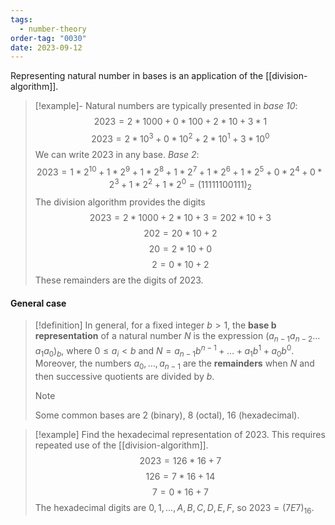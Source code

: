 ```yaml
---
tags:
  - number-theory
order-tag: "0030"
date: 2023-09-12
---
```

Representing natural number in bases is an application of the [[division-algorithm]].

>[!example]-
>Natural numbers are typically presented in *base 10*:
>$$2023=2*1000+0*100+2*10+3*1$$
>$$2023=2*10^3+0*10^2+2*10^1+3*10^0$$
>We can write 2023 in any base. *Base 2*:
>$$2023=1*2^10+1*2^9+1*2^8+1*2^7+1*2^6+1*2^5+0*2^4+0*2^{3}+1*2^{2}+1*2^0=(11111100111)_{2}$$
>The division algorithm provides the digits
>$$2023=2*1000+2*10+3=202*10+3$$
>$$202=20*10+2$$
>$$20=2*10+0$$
>$$2=0*10+2$$
These remainders are the digits of $2023$.
#### General case

>[!definition]
>In general, for a fixed integer $b>1$, the **base b representation** of a natural number $N$ is the expression $(a_{n-1}a_{n-2}\dots a_{1}a_{0})_{b}$, where $0\leq a_{i}<b$ and $N=a_{n-1}b^{n-1}+\dots+a_{1}b^1+a_{0}b^0$.
>Moreover, the numbers $a_{0},\dots,a_{n-1}$ are the **remainders** when $N$ and then successive quotients are divided by $b$.
>>[!note]
>>Some common bases are $2$ (binary), $8$ (octal), $16$ (hexadecimal).

>[!example]
>Find the hexadecimal representation of $2023$. This requires repeated use of the [[division-algorithm]].
>$$2023=126*16+7$$
>$$126=7*16+14$$
>$$7=0*16+7$$
>The hexadecimal digits are $0,1,\dots,A,B,C,D,E,F$, so $2023=(7E7)_{16}$.
